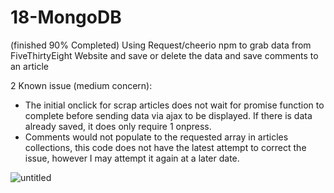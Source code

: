 # 18-MongoDB
(finished 90% Completed) Using Request/cheerio npm to grab data from FiveThirtyEight Website and save or delete the data and save comments to an article

2 Known issue (medium concern):
  - The initial onclick for scrap articles does not wait for promise function to complete before sending data via ajax to be displayed.
      If there is data already saved, it does only require 1 onpress.
  - Comments would not populate to the requested array in articles collections, this code does not have the latest attempt to correct the         issue, however I may attempt it again at a later date.      

![untitled](https://user-images.githubusercontent.com/12276056/32536332-0d07c33a-c42c-11e7-8126-9b4955f8679f.png)
